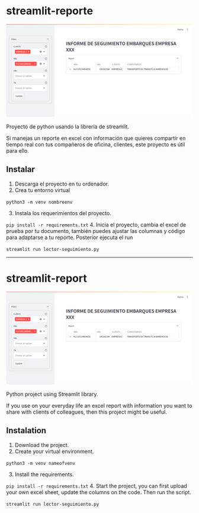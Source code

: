 # streamlit-reporte

<img src='/seguimiento-reporte/preview_project.png'>

Proyecto de python usando la librería de streamlit.

Si manejas un reporte en excel con información que quieres compartir en tiempo real con tus compañeros de oficina, clientes, este proyecto es útil para ello.

## Instalar

1. Descarga el proyecto en tu ordenador.
2. Crea tu entorno virtual

``
python3 -m venv nombreenv
``

3. Instala los requerimientos del proyecto.

``
 pip install -r requirements.txt
``
4. Inicia el proyecto, cambia el excel de prueba por tu documento, también puedes ajustar las columnas y código para adaptarse a tu reporte. Posterior ejecuta el run 

``
streamlit run lector-seguimiento.py
``

***
# streamlit-report

<img src='/seguimiento-reporte/preview_project.png'>

Python project using Streamlit library.

If you use on your everyday life an excel report with information you want to share with clients of colleagues, then this project might be useful.

## Instalation

1. Download the project.
2. Create your virtual environment.

``
python3 -m venv nameofvenv
``

3. Install the requirements.

``
 pip install -r requirements.txt
``
4. Start the project, you can first upload your own excel sheet, update the columns on the code. Then run the script. 

``
streamlit run lector-seguimiento.py
``
